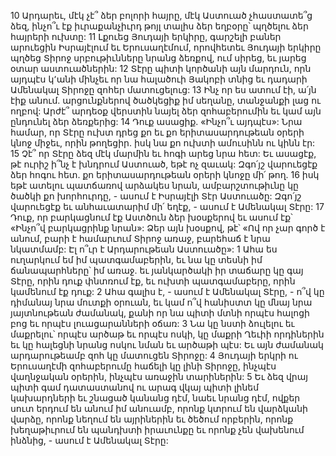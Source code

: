 10 Արդարեւ, մէկ չէ՞ ձեր բոլորի հայրը, մէկ Աստուած չհաստատե՞ց ձեզ, ինչո՞ւ էք իւրաքանչիւրդ թոյլ տալիս ձեր եղբօրը՝ պղծելու ձեր հայրերի ուխտը: 11 Լքուեց Յուդայի երկիրը, գարշելի բաներ արուեցին Իսրայէլում եւ Երուսաղէմում, որովհետեւ Յուդայի երկիրը պղծեց Տիրոջ սրբութիւնները նրանց ձեռքով, ում սիրեց, եւ յարեց օտար աստուածներին: 12 Տէրը պիտի կործանի այն մարդուն, որն այդպէս կ՚անի մինչեւ որ նա հալածուի Յակոբի տնից եւ դադարի Ամենակալ Տիրոջը զոհեր մատուցելուց: 13 Ինչ որ ես ատում էի, ա՛յն էիք անում. արցունքներով ծածկեցիք իմ սեղանը, տանջանքի լաց ու ողբով: Արժէ՞ արդեօք վերստին նայել ձեր զոհաբերումին եւ կամ այն ընդունել ձեր ձեռքերից: 14 Դուք ասացիք. «Ինչո՞ւ այդպէս»: Նրա համար, որ Տէրը ուխտ դրեց քո եւ քո երիտասարդութեան օրերի կնոջ միջեւ, որին թողեցիր. իսկ նա քո ուխտի ամուսինն ու կինն էր: 15 Չէ՞ որ Տէրը ձեզ մէկ մարմին եւ հոգի արեց նրա հետ: Եւ ասացէք, թէ ուրիշ ի՞նչ է խնդրում Աստուած, եթէ ոչ զաւակ: Զգո՛յշ վարուեցէք ձեր հոգու հետ. քո երիտասարդութեան օրերի կնոջը մի՛ թող. 16 իսկ եթէ ատելու պատճառով արձակես նրան, ամբարշտութիւնը կը ծածկի քո խորհուրդը, - ասում է Իսրայէլի Տէր Աստուածը: Զգո՛յշ վարուեցէք եւ անհաւատարիմ մի՛ եղէք, - ասում է Ամենակալ Տէրը:
17 Դուք, որ բարկացնում էք Աստծուն ձեր խօսքերով եւ ասում էք՝ «Ինչո՞վ բարկացրինք նրան»: Ձեր այն խօսքով, թէ՝ «Ով որ չար գործ է անում, բարի է համարւում Տիրոջ առաջ, բարեհաճ է նրա նկատմամբ: Էլ ո՞ւր է Արդարութեան Աստուածը»:
1 Ահա ես ուղարկում եմ իմ պատգամաբերին, եւ նա կը տեսնի իմ ճանապարհները՝ իմ առաջ. եւ յանկարծակի իր տաճարը կը գայ Տէրը, որին դուք փնտռում էք, եւ ուխտի պատգամաբերը, որին կամենում էք դուք: 2 Ահա գալիս է, - ասում է Ամենակալ Տէրը, - ո՞վ կը դիմանայ նրա մուտքի օրուան, եւ կամ ո՞վ հանիստտ կը մնայ նրա յայտնութեան ժամանակ, քանի որ նա պիտի մտնի որպէս հալոցի բոց եւ որպէս լուացարանների օճառ: 3 Նա կը նստի ձուլելու եւ մաքրելու՝ որպէս արծաթ եւ որպէս ոսկի, կը մաքրի Ղեւիի որդիներին եւ կը հալեցնի նրանց ոսկու նման եւ արծաթի պէս: Եւ այն ժամանակ արդարութեամբ զոհ կը մատուցեն Տիրոջը: 4 Յուդայի երկրի ու Երուսաղէմի զոհաբերումը հաճելի կը լինի Տիրոջը, ինչպէս վաղնջական օրերին, ինչպէս առաջին տարիներին: 5 Եւ ձեզ վրայ պիտի գամ դատաստանով ու արագ վկայ պիտի լինեմ կախարդների եւ շնացած կանանց դէմ, նաեւ նրանց դէմ, ովքեր սուտ երդում են անում իմ անուամբ, որոնք կտրում են վարձկանի վարձը, որոնք նեղում են այրիներին եւ ծեծում որբերին, որոնք խեղաթիւրում են պանդխտի իրաւունքը եւ որոնք չեն վախենում ինձնից, - ասում է Ամենակալ Տէրը:
